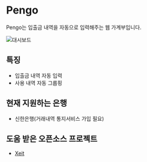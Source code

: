 # Pengo

Pengo는 입출금 내역을 자동으로 입력해주는 웹 가계부입니다.

![대시보드](http://i.imgur.com/BYUp1VN.png)

## 특징
- 입출금 내역 자동 입력
- 사용 내역 자동 그룹핑

## 현재 지원하는 은행

- 신한은행(거래내역 통지서비스 가입 필요)


## 도움 받은 오픈소스 프로젝트

- [Xeit](https://github.com/tomyun/xeit)
